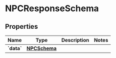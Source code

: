 
# NPCResponseSchema

## Properties
Name | Type | Description | Notes
------------ | ------------- | ------------- | -------------
**&#x60;data&#x60;** | [**NPCSchema**](NPCSchema.md) |  | 



